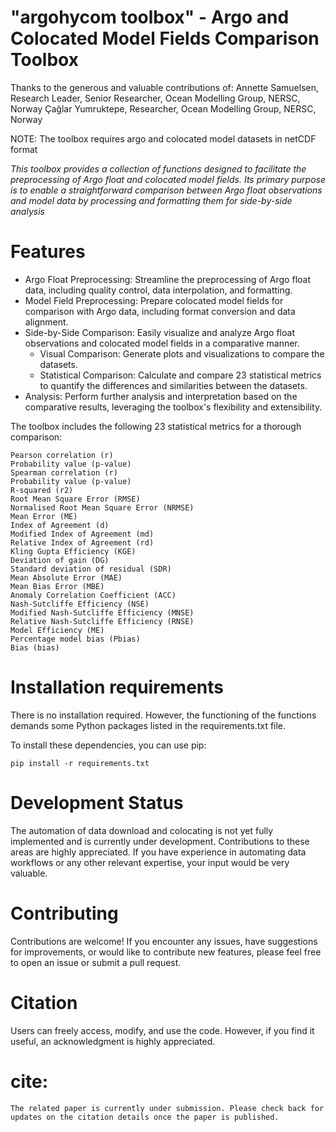 # "argohycom toolbox" - Argo and Colocated Model Fields Comparison Toolbox


Thanks to the generous and valuable contributions of: 
Annette Samuelsen, Research Leader, Senior Researcher, Ocean Modelling Group, NERSC, Norway
Çağlar Yumruktepe, Researcher, Ocean Modelling Group, NERSC, Norway


NOTE: The toolbox requires argo and colocated model datasets in netCDF format



*This toolbox provides a collection of functions designed to facilitate the preprocessing of Argo float and colocated model fields. Its primary purpose is to enable a straightforward comparison between Argo float observations and model data by processing and formatting them for side-by-side analysis*


# Features

* Argo Float Preprocessing: Streamline the preprocessing of Argo float data, including quality control, data interpolation, and formatting.
* Model Field Preprocessing: Prepare colocated model fields for comparison with Argo data, including format conversion and data alignment.
* Side-by-Side Comparison: Easily visualize and analyze Argo float observations and colocated model fields in a comparative manner.
	* Visual Comparison: Generate plots and visualizations to compare the datasets.
	* Statistical Comparison: Calculate and compare 23 statistical metrics to quantify the differences and similarities between the datasets.
* Analysis: Perform further analysis and interpretation based on the comparative results, leveraging the toolbox's flexibility and extensibility.
    

The toolbox includes the following 23 statistical metrics for a thorough comparison:
    

```
Pearson correlation (r)
Probability value (p-value)
Spearman correlation (r)
Probability value (p-value)
R-squared (r2)
Root Mean Square Error (RMSE)
Normalised Root Mean Square Error (NRMSE)
Mean Error (ME)
Index of Agreement (d)
Modified Index of Agreement (md)
Relative Index of Agreement (rd)
Kling Gupta Efficiency (KGE)
Deviation of gain (DG)
Standard deviation of residual (SDR)
Mean Absolute Error (MAE)
Mean Bias Error (MBE)
Anomaly Correlation Coefficient (ACC)
Nash-Sutcliffe Efficiency (NSE)
Modified Nash-Sutcliffe Efficiency (MNSE)
Relative Nash-Sutcliffe Efficiency (RNSE)
Model Efficiency (ME)
Percentage model bias (Pbias)
Bias (bias)

```

# Installation requirements

There is no installation required. However, the functioning of the functions demands some Python packages listed in the requirements.txt file.

To install these dependencies, you can use pip:

```
pip install -r requirements.txt

```


# Development Status

The automation of data download and colocating is not yet fully implemented and is currently under development. Contributions to these areas are highly appreciated. If you have experience in automating data workflows or any other relevant expertise, your input would be very valuable.


# Contributing

Contributions are welcome! If you encounter any issues, have suggestions for improvements, or would like to contribute new features, please feel free to open an issue or submit a pull request. 


# Citation

Users can freely access, modify, and use the code. However, if you find it useful, an acknowledgment is highly appreciated.

# cite:
```
The related paper is currently under submission. Please check back for updates on the citation details once the paper is published.
```

